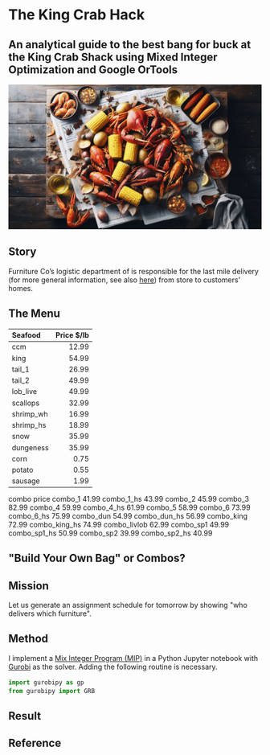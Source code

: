 # The King Crab Hack
## An analytical guide to the best bang for buck at the King Crab Shack using Mixed Integer Optimization and Google OrTools

<img src="images/kcs.png" width="1000" >

## Story
Furniture Co’s logistic department of is responsible for the last mile delivery (for more general information, see also [here](https://onfleet.com/blog/what-is-last-mile-delivery/)) from store to customers’ homes. 

## The Menu

| Seafood  | Price $/lb | 
| :------  | ---: | 
| ccm	     |12.99 |
| king	    |	54.99|
| tail_1	  |	26.99|
| tail_2	  |	49.99|
| lob_live |	49.99|
| scallops	|	32.99|
| shrimp_wh|16.99|
| shrimp_hs|18.99|
| snow     |	35.99|
| dungeness|35.99|
| corn     |	0.75|
| potato	  |0.55|
| sausage	 |1.99|


combo	price
combo_1	41.99
combo_1_hs	43.99
combo_2	45.99
combo_3	82.99
combo_4	59.99
combo_4_hs	61.99
combo_5	58.99
combo_6	73.99
combo_6_hs	75.99
combo_dun	54.99
combo_dun_hs	56.99
combo_king	72.99
combo_king_hs	74.99
combo_livlob	62.99
combo_sp1	49.99
combo_sp1_hs	50.99
combo_sp2	39.99
combo_sp2_hs	40.99


## "Build Your Own Bag" or Combos? 


## Mission
Let us generate an assignment schedule for tomorrow by showing "who delivers which furniture". 

## Method
I implement a [Mix Integer Program (MIP)](https://en.wikipedia.org/wiki/Integer_programming) in a Python Jupyter notebook with [Gurobi](https://www.gurobi.com/) as the solver. Adding the following routine is necessary. 

```javascript
import gurobipy as gp
from gurobipy import GRB  
```
 
## Result


## Reference



